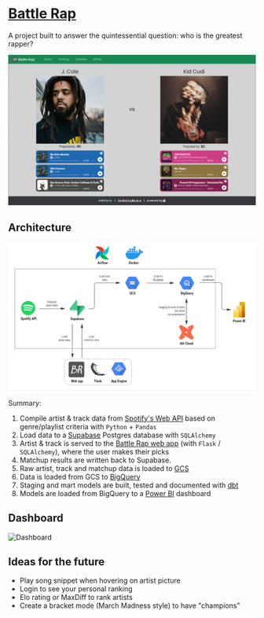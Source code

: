 # [Battle Rap](https://battle-rap-365403.appspot.com/)

A project built to answer the quintessential question: who is the greatest rapper?

![Demo](https://github.com/fuwilliam/battle-rap/blob/main/images/demo.png)

## Architecture

![Architecture](https://github.com/fuwilliam/battle-rap/blob/main/images/architecture.png)

Summary:

1. Compile artist & track data from [Spotify's Web API](https://developer.spotify.com/documentation/web-api/) based on genre/playlist criteria with `Python` + `Pandas`
2. Load data to a [Supabase](https://supabase.com/) Postgres database with `SQLAlchemy`
3. Artist & track is served to the [Battle Rap web app](https://battle-rap-365403.appspot.com/) (with `Flask` / `SQLAlchemy`), where the user makes their picks
4. Matchup results are written back to Supabase.
4. Raw artist, track and matchup data is loaded to [GCS](https://cloud.google.com/storage)
5. Data is loaded from GCS to [BigQuery](https://cloud.google.com/bigquery)
6. Staging and mart models are built, tested and documented with [dbt](https://www.getdbt.com)
7. Models are loaded from BigQuery to a [Power BI](https://powerbi.microsoft.com/) dashboard

## Dashboard

![Dashboard]()

## Ideas for the future

- Play song snippet when hovering on artist picture
- Login to see your personal ranking
- Elo rating or MaxDiff to rank artists
- Create a bracket mode (March Madness style) to have "champions"
